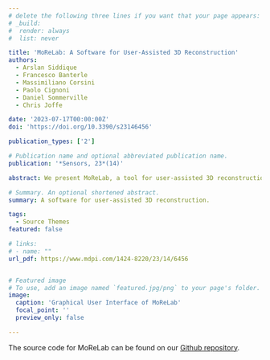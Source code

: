 ```yaml
---
# delete the following three lines if you want that your page appears:
# _build:
#  render: always
#  list: never

title: 'MoReLab: A Software for User-Assisted 3D Reconstruction'
authors:
  - Arslan Siddique
  - Francesco Banterle
  - Massimiliano Corsini
  - Paolo Cignoni
  - Daniel Sommerville
  - Chris Joffe

date: '2023-07-17T00:00:00Z'
doi: 'https://doi.org/10.3390/s23146456'

publication_types: ['2']

# Publication name and optional abbreviated publication name.
publication: '*Sensors, 23*(14)'

abstract: We present MoReLab, a tool for user-assisted 3D reconstruction. This reconstruction requires an understanding of the shapes of the desired objects. Our experiments demonstrate that existing Structure from Motion (SfM) software packages fail to estimate accurate 3D models in low-quality videos due to several issues such as low resolution, featureless surfaces, low lighting, etc. In such scenarios, which are common for industrial utility companies, user assistance becomes necessary to create reliable 3D models. In our system, the user first needs to add features and correspondences manually on multiple video frames. Then, classic camera calibration and bundle adjustment are applied. At this point, MoReLab provides several primitive shape tools such as rectangles, cylinders, curved cylinders, etc., to model different parts of the scene and export 3D meshes. These shapes are essential for modeling industrial equipment whose videos are typically captured by utility companies with old video cameras (low resolution, compression artifacts, etc.) and in disadvantageous lighting conditions (low lighting, torchlight attached to the video camera, etc.). We evaluate our tool on real industrial case scenarios and compare it against existing approaches. Visual comparisons and quantitative results show that MoReLab achieves superior results with regard to other user-interactive 3D modeling tools.

# Summary. An optional shortened abstract.
summary: A software for user-assisted 3D reconstruction.

tags:
  - Source Themes
featured: false

# links:
# - name: ""
url_pdf: https://www.mdpi.com/1424-8220/23/14/6456


# Featured image
# To use, add an image named `featured.jpg/png` to your page's folder.
image:
  caption: 'Graphical User Interface of MoReLab'
  focal_point: ''
  preview_only: false

---
```


The source code for MoReLab can be found on our [Github repository](https://github.com/cnr-isti-vclab/MoReLab).